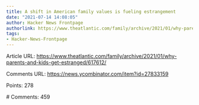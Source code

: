 ```yaml
---
title: A shift in American family values is fueling estrangement
date: "2021-07-14 14:08:05"
author: Hacker News Frontpage
authorlink: https://www.theatlantic.com/family/archive/2021/01/why-parents-and-kids-get-estranged/617612/
tags:
- Hacker-News-Frontpage
---
```


<p>Article URL: <a href="https://www.theatlantic.com/family/archive/2021/01/why-parents-and-kids-get-estranged/617612/">https://www.theatlantic.com/family/archive/2021/01/why-parents-and-kids-get-estranged/617612/</a></p>
<p>Comments URL: <a href="https://news.ycombinator.com/item?id=27833159">https://news.ycombinator.com/item?id=27833159</a></p>
<p>Points: 278</p>
<p># Comments: 459</p>
